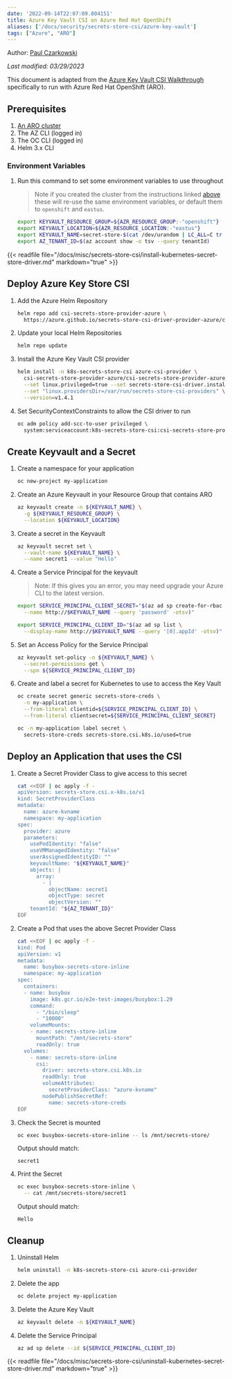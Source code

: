 ```yaml
---
date: '2022-09-14T22:07:09.804151'
title: Azure Key Vault CSI on Azure Red Hat OpenShift
aliases: ['/docs/security/secrets-store-csi/azure-key-vault']
tags: ["Azure", "ARO"]
---
```


Author: [Paul Czarkowski](https://github.com/paulczar)

*Last modified: 03/29/2023*

This document is adapted from the [Azure Key Vault CSI Walkthrough](https://azure.github.io/secrets-store-csi-driver-provider-azure/docs/demos/standard-walkthrough/) specifically to run with Azure Red Hat OpenShift (ARO).

## Prerequisites

1. [An ARO cluster](/docs/quickstart-aro)
2. The AZ CLI (logged in)
3. The OC CLI (logged in)
4. Helm 3.x CLI

### Environment Variables

1. Run this command to set some environment variables to use throughout

    > Note if you created the cluster from the instructions linked [above](/docs/quickstart-aro) these will re-use the same environment variables, or default them to `openshift` and `eastus`.

    ```bash
    export KEYVAULT_RESOURCE_GROUP=${AZR_RESOURCE_GROUP:-"openshift"}
    export KEYVAULT_LOCATION=${AZR_RESOURCE_LOCATION:-"eastus"}
    export KEYVAULT_NAME=secret-store-$(cat /dev/urandom | LC_ALL=C tr -dc 'a-zA-Z0-9' | fold -w 10 | head -n 1)
    export AZ_TENANT_ID=$(az account show -o tsv --query tenantId)
    ```

{{< readfile file="/docs/misc/secrets-store-csi/install-kubernetes-secret-store-driver.md" markdown="true" >}}

## Deploy Azure Key Store CSI

1. Add the Azure Helm Repository

    ```bash
    helm repo add csi-secrets-store-provider-azure \
      https://azure.github.io/secrets-store-csi-driver-provider-azure/charts
    ```

1. Update your local Helm Repositories

    ```bash
    helm repo update
    ```

1. Install the Azure Key Vault CSI provider

    ```bash
    helm install -n k8s-secrets-store-csi azure-csi-provider \
      csi-secrets-store-provider-azure/csi-secrets-store-provider-azure \
      --set linux.privileged=true --set secrets-store-csi-driver.install=false \
      --set "linux.providersDir=/var/run/secrets-store-csi-providers" \
      --version=v1.4.1
    ```

1. Set SecurityContextConstraints to allow the CSI driver to run

    ```bash
    oc adm policy add-scc-to-user privileged \
      system:serviceaccount:k8s-secrets-store-csi:csi-secrets-store-provider-azure
    ```

## Create Keyvault and a Secret

1. Create a namespace for your application

    ```bash
    oc new-project my-application
    ```

1. Create an Azure Keyvault in your Resource Group that contains ARO

    ```bash
    az keyvault create -n ${KEYVAULT_NAME} \
      -g ${KEYVAULT_RESOURCE_GROUP} \
      --location ${KEYVAULT_LOCATION}
    ```

1. Create a secret in the Keyvault

    ```bash
    az keyvault secret set \
      --vault-name ${KEYVAULT_NAME} \
      --name secret1 --value "Hello"
    ```

1. Create a Service Principal for the keyvault

   > Note: If this gives you an error, you may need upgrade your Azure CLI to the latest version.

   ```bash
   export SERVICE_PRINCIPAL_CLIENT_SECRET="$(az ad sp create-for-rbac \
     --name http://$KEYVAULT_NAME --query 'password' -otsv)"

   export SERVICE_PRINCIPAL_CLIENT_ID="$(az ad sp list \
     --display-name http://$KEYVAULT_NAME --query '[0].appId' -otsv)"
   ```

1. Set an Access Policy for the Service Principal

    ```bash
    az keyvault set-policy -n ${KEYVAULT_NAME} \
      --secret-permissions get \
      --spn ${SERVICE_PRINCIPAL_CLIENT_ID}
    ```

1. Create and label a secret for Kubernetes to use to access the Key Vault

    ```bash
    oc create secret generic secrets-store-creds \
      -n my-application \
      --from-literal clientid=${SERVICE_PRINCIPAL_CLIENT_ID} \
      --from-literal clientsecret=${SERVICE_PRINCIPAL_CLIENT_SECRET}
    
    oc -n my-application label secret \
      secrets-store-creds secrets-store.csi.k8s.io/used=true
    ```

## Deploy an Application that uses the CSI

1. Create a Secret Provider Class to give access to this secret

   ```bash
   cat <<EOF | oc apply -f -
   apiVersion: secrets-store.csi.x-k8s.io/v1
   kind: SecretProviderClass
   metadata:
     name: azure-kvname
     namespace: my-application
   spec:
     provider: azure
     parameters:
       usePodIdentity: "false"
       useVMManagedIdentity: "false"
       userAssignedIdentityID: ""
       keyvaultName: "${KEYVAULT_NAME}"
       objects: |
         array:
           - |
             objectName: secret1
             objectType: secret
             objectVersion: ""
       tenantId: "${AZ_TENANT_ID}"
   EOF
   ```

1. Create a Pod that uses the above Secret Provider Class

   ```bash
   cat <<EOF | oc apply -f -
   kind: Pod
   apiVersion: v1
   metadata:
     name: busybox-secrets-store-inline
     namespace: my-application
   spec:
     containers:
     - name: busybox
       image: k8s.gcr.io/e2e-test-images/busybox:1.29
       command:
         - "/bin/sleep"
         - "10000"
       volumeMounts:
       - name: secrets-store-inline
         mountPath: "/mnt/secrets-store"
         readOnly: true
     volumes:
       - name: secrets-store-inline
         csi:
           driver: secrets-store.csi.k8s.io
           readOnly: true
           volumeAttributes:
             secretProviderClass: "azure-kvname"
           nodePublishSecretRef:
             name: secrets-store-creds
   EOF
   ```

1. Check the Secret is mounted

    ```bash
    oc exec busybox-secrets-store-inline -- ls /mnt/secrets-store/
    ```

    Output should match:

    ```
    secret1
    ```

1. Print the Secret

    ```bash
    oc exec busybox-secrets-store-inline \
      -- cat /mnt/secrets-store/secret1
    ```

    Output should match:

    ```
    Hello
    ```

## Cleanup

1. Uninstall Helm

    ```bash
    helm uninstall -n k8s-secrets-store-csi azure-csi-provider
    ```

1. Delete the app

    ```bash
    oc delete project my-application
    ```

1. Delete the Azure Key Vault

    ```bash
    az keyvault delete -n ${KEYVAULT_NAME}
    ```

1. Delete the Service Principal

    ```bash
    az ad sp delete --id ${SERVICE_PRINCIPAL_CLIENT_ID}
    ```

{{< readfile file="/docs/misc/secrets-store-csi/uninstall-kubernetes-secret-store-driver.md" markdown="true" >}}
